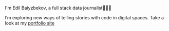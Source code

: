 I'm Edil Baiyzbekov, a full stack data journalist👨🏽‍💻

<!-- <a href="https://www.linkedin.com/in/edil-baiyzbekov/" target="_blank"><img loading="lazy" src="https://www.edil.dev/assets/img/linkedin.svg" alt="linkedin logo" width='16px' height='16px'></a> -->

I’m exploring new ways of telling stories with code in digital spaces.
Take a look at my <a href="https://edil.dev" target="_blank">portfolio site</a>


<!---
Rolikasi/Rolikasi is a ✨ special ✨ repository because its `README.md` (this file) appears on your GitHub profile.
You can click the Preview link to take a look at your changes.
--->
